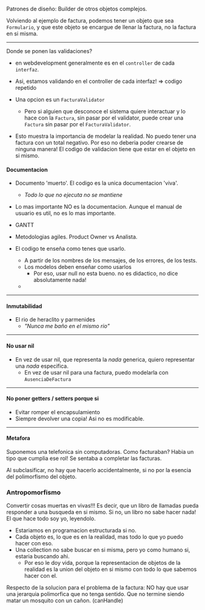 Patrones de diseño: Builder de otros objetos complejos.

Volviendo al ejemplo de factura, podemos tener un objeto que sea `Formulario`, y que este objeto se encargue de llenar la factura, no la factura en si misma.

------
Donde se ponen las validaciones? 
- en webdevelopment generalmente es en el `controller` de cada `interfaz`. 
- Asi, estamos validando en el controller de cada interfaz! => codigo repetido
- Una opcion es un `FacturaValidator`
	- Pero si alguien que desconoce el sistema quiere interactuar y lo hace con la `Factura`, sin pasar por el validator, puede crear una `Factura` sin pasar por el `FacturaValidator`.


- Esto muestra la importancia de modelar la realidad. No puedo tener una factura con un total negativo. Por eso no deberia poder crearse de ninguna manera! El codigo de validacion tiene que estar en el objeto en si mismo.


#### Documentacion
- Documento 'muerto'. El codigo es la unica documentacion 'viva'. 
	- *Todo lo que no ejecuta no se mantiene*
- Lo mas importante NO es la documentacion. Aunque el manual de usuario es util, no es lo mas importante.
- GANTT
- Metodologias agiles. Product Owner vs Analista.

- El codigo te enseña como tenes que usarlo.
	- A partir de los nombres de los mensajes, de los errores, de los tests.
	- Los modelos deben enseñar como usarlos
		- Por eso, usar null no esta bueno. no es didactico, no dice absolutamente nada!
	-
------
#### Inmutabilidad
- El rio de heraclito y parmenides
	- *"Nunca me baño en el mismo rio"*

---
#### No usar nil
- En vez de usar nil, que representa la *nada* generica, quiero representar una *nada* especifica.
	- En vez de usar nil para una factura, puedo modelarla con `AusenciaDeFactura`

---
#### No poner getters / setters porque si
- Evitar romper el encapsulamiento
- Siempre devolver una copia! Asi no es modificable.


---


#### Metafora

Suponemos una telefonica sin computadoras. Como facturaban?
Habia un tipo que cumplia ese rol! Se sentaba a completar las facturas.

Al subclasificar, no hay que hacerlo accidentalmente, si no por la esencia del polimorfismo del objeto.

### Antropomorfismo
Convertir cosas muertas en vivas!!!
Es decir, que un libro de llamadas pueda responder a una busqueda en si mismo. Si no, un libro no sabe hacer nada! El que hace todo soy yo, leyendolo.
- Estariamos en programacion estructurada si no.
- Cada objeto es, lo que es en la realidad, mas todo lo que yo puedo hacer con eso.
- Una collection no sabe buscar en si misma, pero yo como humano si, estaria buscando ahi.
	- Por eso le doy vida, porque la representacion de objetos de la realidad es la union del objeto en si mismo con todo lo que sabemos hacer con el.


Respecto de la solucion para el problema de la factura:
NO hay que usar una jerarquia polimorfica que no tenga sentido. Que no termine siendo matar un mosquito con un cañon.
(canHandle)


# 


